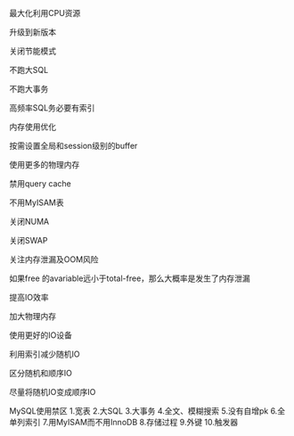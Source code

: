 最大化利用CPU资源

升级到新版本

关闭节能模式

不跑大SQL

不跑大事务

高频率SQL务必要有索引

 

 

内存使用优化

按需设置全局和session级别的buffer

使用更多的物理内存

禁用query cache

不用MyISAM表

关闭NUMA

关闭SWAP

关注内存泄漏及OOM风险

如果free 的avariable远小于total-free，那么大概率是发生了内存泄漏

 

 

提高IO效率

加大物理内存

使用更好的IO设备

利用索引减少随机IO

区分随机和顺序IO

尽量将随机IO变成顺序IO

 

 

MySQL使用禁区
1.宽表
2.大SQL
3.大事务
4.全文、模糊搜索
5.没有自增pk
6.全单列索引
7.用MyISAM而不用InnoDB
8.存储过程
9.外键
10.触发器

 

 

 
